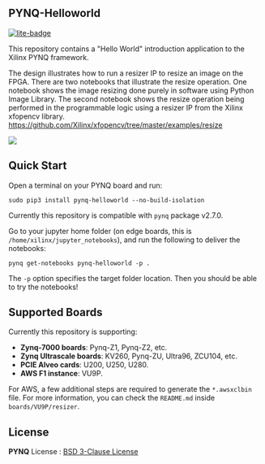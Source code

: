 ## PYNQ-Helloworld

[![lite-badge](https://jupyterlite.rtfd.io/en/latest/_static/badge.svg)](https://schelleg.github.io/PYNQ-HelloWorld/lab/index.html)

This repository contains a "Hello World" introduction application to the Xilinx PYNQ framework. 

The design illustrates how to run a resizer IP to resize an image on the FPGA. There are two notebooks that illustrate the resize operation. One notebook shows the image resizing done purely in software using Python Image Library. The second notebook shows the resize operation being performed in the programmable logic using a resizer IP from the  Xilinx xfopencv library. 
https://github.com/Xilinx/xfopencv/tree/master/examples/resize   


![](./resizer_notebooks.png)


## Quick Start

Open a terminal on your PYNQ board and run:

```
sudo pip3 install pynq-helloworld --no-build-isolation
```

Currently this repository is compatible with `pynq` package v2.7.0.

Go to your jupyter home folder (on edge boards, this is 
`/home/xilinx/jupyter_notebooks`), and run the following to deliver the notebooks:

```
pynq get-notebooks pynq-helloworld -p .
```

The `-p` option specifies the target folder location. Then you should be 
able to try the notebooks!

## Supported Boards

Currently this repository is supporting:

* **Zynq-7000 boards**: Pynq-Z1, Pynq-Z2, etc.
* **Zynq Ultrascale boards**: KV260, Pynq-ZU, Ultra96, ZCU104, etc.
* **PCIE Alveo cards**: U200, U250, U280.
* **AWS F1 instance**: VU9P.

For AWS, a few additional steps are required to generate the `*.awsxclbin`
file. For more information, you can check the `README.md` inside 
`boards/VU9P/resizer`.

## License

**PYNQ** License : [BSD 3-Clause License](https://github.com/Xilinx/PYNQ/blob/master/LICENSE)
